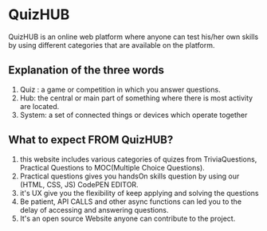 # QuizHUB
QuizHUB is an online web platform where anyone can test his/her own skills by using different categories that are available on the platform.

Explanation of the three words
-------------------------------
1. Quiz : a game or competition in which you answer questions.
2. Hub: the central or main part of something where there is most activity are located.
3. System: a set of connected things or devices which operate together  

What to expect FROM QuizHUB?
---------------------------------
1. this website includes various categories of quizes from  TriviaQuestions, Practical Questions to MOC(Multiple Choice Questions).
2. Practical questions gives you handsOn skills question by using our (HTML, CSS, JS) CodePEN EDITOR.
3. it's UX give you the flexibility of keep applying and solving the questions
4. Be patient, API CALLS and other async functions can led you to the delay of accessing and answering questions.
5. It's an open source Website anyone can contribute to the project.
